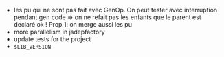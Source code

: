 * les pu qui ne sont pas fait avec GenOp. On peut tester avec interruption pendant gen code
  => on ne refait pas les enfants que le parent est declaré ok !
  Prop 1: on merge aussi les pu
* more parallelism in jsdepfactory
* update tests for the project
* `$LIB_VERSION`
